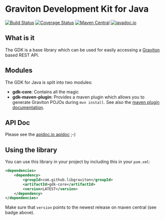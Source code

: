 # Graviton Development Kit for Java

[![Build Status](https://travis-ci.org/libgraviton/gdk-java.svg?branch=develop)](https://travis-ci.org/libgraviton/gdk-java) [![Coverage Status](https://coveralls.io/repos/libgraviton/gdk-java/badge.svg?branch=develop&service=github)](https://coveralls.io/github/libgraviton/gdk-java?branch=develop) [![Maven Central](https://maven-badges.herokuapp.com/maven-central/com.github.libgraviton/gdk/badge.svg)](https://maven-badges.herokuapp.com/maven-central/com.github.libgraviton/gdk) [![javadoc.io](https://javadocio-badges.herokuapp.com/com.github.libgraviton/gdk/badge.svg)](https://javadocio-badges.herokuapp.com/com.github.libgraviton/gdk)

## What is it

The GDK is a base library which can be used for easily accessing a [Graviton](https://github.com/libgraviton/graviton) based REST API.

## Modules
The GDK for Java is split into two modules:
* **gdk-core**: Contains all the magic
* **gdk-maven-plugin**: Provides a maven plugin which allows you to generate Graviton POJOs during `mvn install`. See also the [maven plugin documentation](gdk-maven-plugin/README.md).

## API Doc

Please see the [apidoc.io apidoc](http://www.javadoc.io/doc/com.github.libgraviton/gdk) ;-)

## Using the library

You can use this library in your project by including this in your `pom.xml`:

```xml
<dependencies>
	<dependency>
		<groupId>com.github.libgraviton</groupId>
		<artifactId>gdk-core</artifactId>
		<version>LATEST</version>
	</dependency>
</dependencies>
```

Make sure that `version` points to the newest release on maven central (see badge above).
